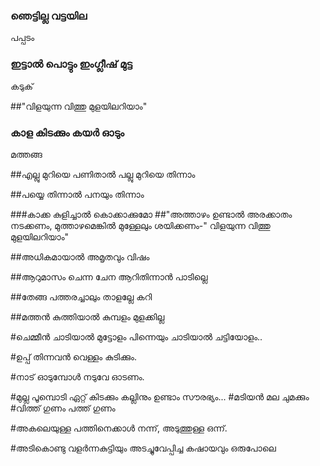 
### ഞെട്ടില്ല വട്ടയില 
പപ്പടം 

### ഇട്ടാൽ പൊട്ടും ഇംഗ്ലീഷ് മുട്ട
കടുക്

##"വിളയുന്ന വിത്തു മുളയിലറിയാം"

### കാള കിടക്കും കയർ ഓടും 
മത്തങ്ങ  

##എല്ലു മുറിയെ പണിതാൽ പല്ലു മുറിയെ തിന്നാം 

##പയ്യെ തിന്നാൽ പനയും തിന്നാം 

###കാക്ക കുളിച്ചാൽ  കൊക്കാക്കുമോ
##"അത്താഴം ഉണ്ടാൽ അരക്കാതം നടക്കണം, മുത്താഴമെങ്കിൽ മുള്ളേലും ശയിക്കണം-"
വിളയുന്ന വിത്തു മുളയിലറിയാം"


##അധികമായാല്‍ അമൃതവും വിഷം


##ആറുമാസം ചെന്ന ചേന ആറിതിന്നാൻ പാടില്ലെ

##തേങ്ങ പത്തരച്ചാലും താളല്ലേ കറി 

##മത്തൻ കുത്തിയാൽ കുമ്പളം മുളക്കില്ല

#ചെമ്മീൻ ചാടിയാൽ മുട്ടോളം പിന്നെയും ചാടിയാൽ ചട്ടിയോളം..

#ഉപ്പ് തിന്നവൻ വെള്ളം കുടിക്കും.

#നാട് ഓടുമ്പോൾ നടുവേ ഓടണം.

#മുല്ല പൂമ്പൊടി ഏറ്റ് കിടക്കും കല്ലിനും ഉണ്ടാം സൗരഭ്യം...
#മടിയൻ മല ചുമക്കും
#വിത്ത് ഗുണം പത്ത് ഗുണം

#അകലെയുള്ള പത്തിനെക്കാൾ നന്ന്, അടുത്തുള്ള ഒന്ന്.

#അടികൊണ്ടു വളർന്നകുട്ടിയും അടച്ചുവേപ്പിച്ച കഷായവും ഒരുപോലെ
